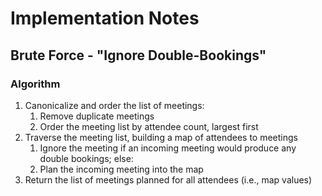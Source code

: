 # Implementation Notes

## Brute Force - "Ignore Double-Bookings"

### Algorithm

1. Canonicalize and order the list of meetings:
    1. Remove duplicate meetings
    1. Order the meeting list by attendee count, largest first
1. Traverse the meeting list, building a map of attendees to meetings
    1. Ignore the meeting if an incoming meeting would produce any double bookings; else:   
    1. Plan the incoming meeting into the map
1. Return the list of meetings planned for all attendees (i.e., map values)
